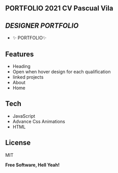 ## PORTFOLIO 2021 CV Pascual Vila
## _DESIGNER PORTFOLIO_


- ✨ PORTFOLIO✨
 

## Features

- Heading
- Open when hover design for each qualification
- linked projects
- About
- Home



## Tech


- JavaScript
- Advance Css Animations
- HTML



## License

MIT

**Free Software, Hell Yeah!**
